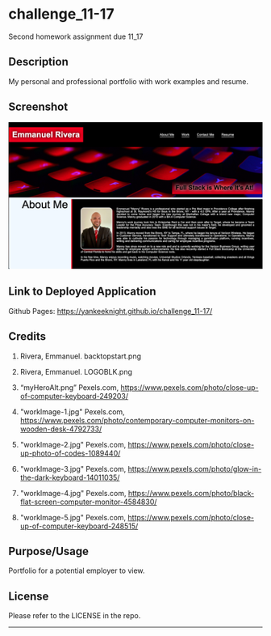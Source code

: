# challenge_11-17
Second homework assignment due 11_17

## Description

My personal and professional portfolio with work examples and resume.

## Screenshot
![Screenshot of finished product](./assets/images/challengeScreentshot.png)

## Link to Deployed Application

Github Pages: https://yankeeknight.github.io/challenge_11-17/

## Credits
1. Rivera, Emmanuel. backtopstart.png

2. Rivera, Emmanuel. LOGOBLK.png

3. “myHeroAlt.png” Pexels.com, https://www.pexels.com/photo/close-up-of-computer-keyboard-249203/

4. "workImage-1.jpg" Pexels.com, https://www.pexels.com/photo/contemporary-computer-monitors-on-wooden-desk-4792733/

5. "workImage-2.jpg" Pexels.com, https://www.pexels.com/photo/close-up-photo-of-codes-1089440/ 

6. "workImage-3.jpg" Pexels.com, https://www.pexels.com/photo/glow-in-the-dark-keyboard-14011035/

7. "workImage-4.jpg" Pexels.com, https://www.pexels.com/photo/black-flat-screen-computer-monitor-4584830/ 

8. "workImage-5.jpg" Pexels.com, https://www.pexels.com/photo/close-up-of-computer-keyboard-248515/



## Purpose/Usage

Portfolio for a potential employer to view.

## License

Please refer to the LICENSE in the repo.

---